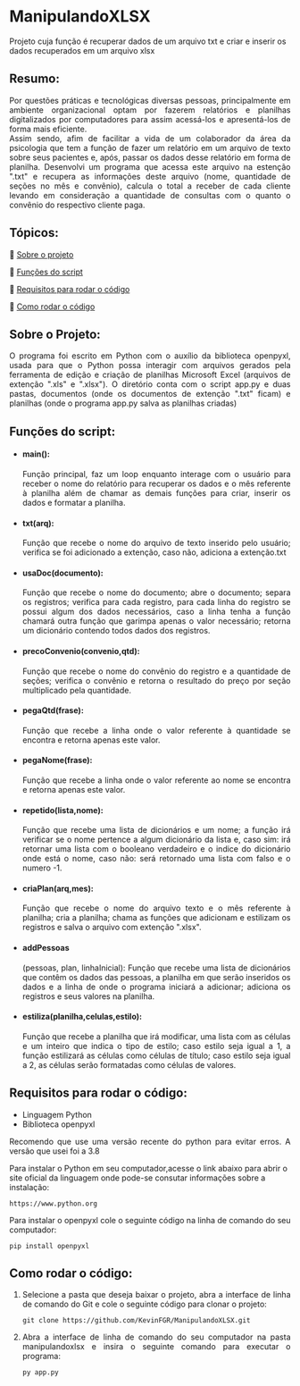 # ManipulandoXLSX
<label>Projeto cuja função é recuperar dados de um arquivo txt e criar e inserir os dados recuperados em um arquivo xlsx</label>

## Resumo:
<p align="justify">
    Por questões práticas e tecnológicas diversas pessoas, principalmente em ambiente organizacional optam por fazerem relatórios e planilhas digitalizados por computadores para assim acessá-los e apresentá-los de forma mais eficiente.<br />
    Assim sendo, afim de facilitar a vida de um colaborador da área da psicologia que tem a função de fazer um relatório em um arquivo de texto sobre seus pacientes e, após, passar os dados desse relatório em forma de planilha. Desenvolvi um programa que acessa este arquivo na estenção ".txt" e recupera as informações deste arquivo (nome, quantidade de seções no mês e convênio), calcula o total a receber de cada cliente levando em consideração a quantidade de consultas com o quanto o convênio do respectivo cliente paga.     
</p>

## Tópicos: 
:small_blue_diamond: [Sobre o projeto](#sobre-o-projeto)

:small_blue_diamond: [Funções do script](#funções-do-script)

:small_blue_diamond: [Requisitos para rodar o código](#requisitos-para-rodar-o-código)

:small_blue_diamond: [Como rodar o código](#como-rodar-o-código)

## Sobre o Projeto:
<p align="justify">O programa foi escrito em Python com o auxílio da biblioteca openpyxl, usada para que o Python possa interagir com arquivos gerados pela ferramenta de edição e criação de planilhas Microsoft Excel (arquivos de extenção ".xls" e ".xlsx"). O diretório conta com o script app.py e duas pastas, documentos (onde os documentos de extenção ".txt" ficam) e planilhas (onde o programa app.py salva as planilhas criadas)
</p>

## Funções do script:
<ul>
    <li align="justify">
        <h4>main():</h4> Função principal, faz um loop enquanto interage com o usuário para receber o nome do relatório para recuperar os dados e o mês referente à planilha além de chamar as demais funções para criar, inserir os dados e formatar a planilha.</li>
    <li align="justify">
        <h4>txt(arq):</h4> Função que recebe o nome do arquivo de texto inserido pelo usuário; verifica se foi adicionado a extenção, caso não, adiciona a extenção.txt</li>
    <li align="justify">
        <h4>usaDoc(documento):</h4> Função que recebe o nome do documento; abre o documento; separa os registros; verifica para cada registro, para cada linha do registro se possui algum dos dados necessários, caso a linha tenha a função chamará outra função que garimpa apenas o valor necessário; retorna um dicionário contendo todos dados dos registros.</li>
    <li align="justify">
        <h4>precoConvenio(convenio,qtd):</h4> Função que recebe o nome do convênio do registro e a quantidade de seções; verifica o convênio e retorna o resultado do preço por seção multiplicado pela quantidade.</li>
    <li align="justify">
        <h4>pegaQtd(frase):</h4> Função que recebe a linha onde o valor referente à quantidade se encontra e retorna apenas este valor.</li>
    <li align="justify">
        <h4>pegaNome(frase):</h4> Função que recebe a linha onde o valor referente ao nome se encontra e retorna apenas este valor.</li>
    <li align="justify">
        <h4>repetido(lista,nome):</h4> Função que recebe uma lista de dicionários e um nome; a função irá verificar se o nome pertence a algum dicionário da lista e, caso sim: irá retornar uma lista com o booleano verdadeiro e o indice do dicionário onde está o nome, caso não: será retornado uma lista com falso e o numero -1.</li>
    <li align="justify"> 
        <h4>criaPlan(arq,mes):</h4> Função que recebe o nome do arquivo texto e o mês referente à planilha; cria a planilha; chama as funções que adicionam e estilizam os registros e salva o arquivo com extenção ".xlsx".</li>
    <li align="justify">
        <h4>addPessoas</h4>(pessoas, plan, linhaInicial):</b> Função que recebe uma lista de dicionários que contêm os dados das pessoas, a planilha em que serão inseridos os dados e a linha de onde o programa iniciará a adicionar; adiciona os registros e seus valores na planilha.</li>
    <li align="justify">
        <h4>estiliza(planilha,celulas,estilo):</h4> Função que recebe a planilha que irá modificar, uma lista com as células e um inteiro que indica o tipo de estilo; caso estilo seja igual a 1, a função estilizará as células como células de título; caso estilo seja igual a 2, as células serão formatadas como células de valores.</li>
</ul>

## Requisitos para rodar o código:

<ul>
    <li>Linguagem Python</li>
    <li>Biblioteca openpyxl</li>
</ul>
<p align="justify">Recomendo que use uma versão recente do python para evitar erros. A versão que usei foi a 3.8</p>
<p>Para instalar o Python em seu computador,acesse o link abaixo para abrir o site oficial da linguagem onde pode-se consutar informações sobre a instalação:</p>

```
https://www.python.org
```
<p align="justify">Para instalar o openpyxl cole o seguinte código na linha de comando do seu computador:</p>

```
pip install openpyxl
```
## Como rodar o código:
<ol>
<li align="justify">
    Selecione a pasta que deseja baixar o projeto, abra a interface de linha de comando do Git e cole o seguinte código para clonar o projeto:

```
git clone https://github.com/KevinFGR/ManipulandoXLSX.git 
```
</li>
<li align="justify">
    Abra a interface de linha de comando do seu computador na pasta manipulandoxlsx e insira o seguinte comando para executar o programa:

```
py app.py
```
</li>
</ol>
